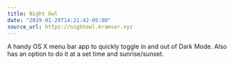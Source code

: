 ```yaml
---
title: Night Owl
date: "2019-01-29T14:21:42-05:00"
source_url: https://nightowl.kramser.xyz
---
```


A handy OS X menu bar app to quickly toggle in and out of Dark Mode. Also has an option to do it at a set time and sunrise/sunset.
